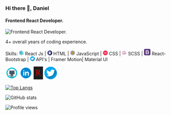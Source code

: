 ### Hi there 👋, Daniel
#### Frontend React Developer. 
![Frontend React Developer. ](https://devrook.vercel.app/favicon.ico)

4+ overall years of coding experience.

Skills: <img src='https://github.com/Dev-Rook/Dev-Rook/blob/main/React-Logo.png' alt='React JS' height='15'> React Js | <img src='https://github.com/Dev-Rook/Dev-Rook/blob/main/Html-Logo.png' alt='Html' height='15'> HTML | <img src='https://github.com/Dev-Rook/Dev-Rook/blob/main/JavaScript-Logo.png' alt='JavaScript' height='15'> JavaScript | <img src='https://github.com/Dev-Rook/Dev-Rook/blob/main/CSS-Icon.png' alt='CSS' height='15'> CSS | <img src='https://github.com/Dev-Rook/Dev-Rook/blob/main/Sass-Logo.png' alt='Sass' height='15'> SCSS | <img src='https://github.com/Dev-Rook/Dev-Rook/blob/main/Bootstrap-Icon.png' alt='Bootstrap' height='20'> React-Bootstrap | <img src='https://github.com/Dev-Rook/Dev-Rook/blob/main/Twitter-Icon.png' alt='Twitter' height='15'> API's | Framer Motion| Material UI


[<img src='https://github.com/Dev-Rook/Dev-Rook/blob/main/GitHub-Icon.png' alt='github' height='40'>](https://github.com/Dev-Rook) 
[<img src='https://github.com/Dev-Rook/Dev-Rook/blob/main/LinkedIn-Icon.png' alt='linkedin' height='40'>](https://www.linkedin.com/in/Dev-rook/) [<img src='https://github.com/Dev-Rook/Dev-Rook/blob/main/Logo.jpg' alt='website' height='40'>](https://devrook.vercel.app/) [<img src='https://github.com/Dev-Rook/Dev-Rook/blob/main/Twitter-Icon.png' alt='website' height='40'>](https://twitter.com/Dev_Rook) 

[![Top Langs](https://github-readme-stats.vercel.app/api/top-langs/?username=Dev-Rook)](https://github.com/anuraghazra/github-readme-stats)

![GitHub stats](https://github-readme-stats.vercel.app/api?username=Dev-Rook&show_icons=true)  

![Profile views](https://gpvc.arturio.dev/Dev-Rook)  

